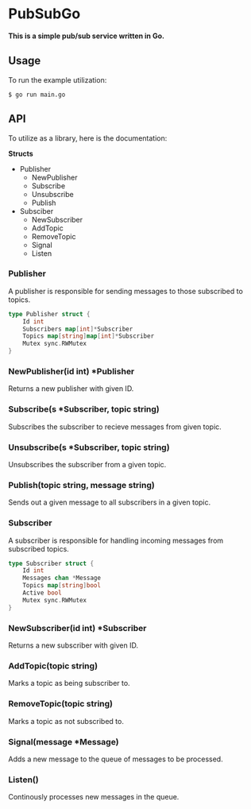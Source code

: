 # PubSubGo

**This is a simple pub/sub service written in Go.**

## Usage

To run the example utilization:

```
$ go run main.go
```

## API

To utilize as a library, here is the documentation:

**Structs**

- Publisher
    - NewPublisher
    - Subscribe
    - Unsubscribe
    - Publish
- Subsciber
    - NewSubscriber
    - AddTopic
    - RemoveTopic
    - Signal
    - Listen

### Publisher

A publisher is responsible for sending messages to those subscribed to topics.

```go
type Publisher struct {
    Id int
    Subscribers map[int]*Subscriber
    Topics map[string]map[int]*Subscriber 
    Mutex sync.RWMutex
}
```

### NewPublisher(id int) *Publisher

Returns a new publisher with given ID.

### Subscribe(s *Subscriber, topic string)

Subscribes the subscriber to recieve messages from given topic.

### Unsubscribe(s *Subscriber, topic string)

Unsubscribes the subscriber from a given topic.

### Publish(topic string, message string)

Sends out a given message to all subscribers in a given topic.

### Subscriber

A subscriber is responsible for handling incoming messages from subscribed topics.

```go
type Subscriber struct {
    Id int
    Messages chan *Message
    Topics map[string]bool
    Active bool
    Mutex sync.RWMutex
}
```

### NewSubscriber(id int) *Subscriber

Returns a new subscriber with given ID.

### AddTopic(topic string)

Marks a topic as being subscriber to.

### RemoveTopic(topic string)

Marks a topic as not subscribed to.

### Signal(message *Message)

Adds a new message to the queue of messages to be processed.

### Listen()

Continously processes new messages in the queue.
